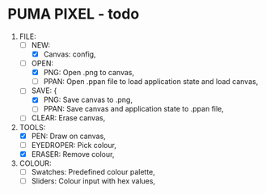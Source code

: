 # PUMA PIXEL - todo

1. FILE:
	- [ ] NEW:
		- [x] Canvas: config,

	- [ ] OPEN:
		- [x] PNG: Open .png to canvas,
		- [ ] PPAN: Open .ppan file to load application state and load canvas,
	- [ ] SAVE: {
		- [x] PNG: Save canvas to .png,
		- [ ] PPAN: Save canvas and application state to .ppan file,
	- [ ] CLEAR: Erase canvas,

2. TOOLS:
	- [x] PEN: Draw on canvas,
	- [ ] EYEDROPER: Pick colour,
	- [x] ERASER: Remove colour,

3. COLOUR:
	- [ ] Swatches: Predefined colour palette,
	- [ ] Sliders: Colour input with hex values,
